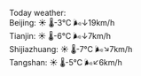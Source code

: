 Today weather:  
Beijing: ☀️   🌡️-3°C 🌬️↓19km/h  
Tianjin: ☀️   🌡️-6°C 🌬️↓7km/h  
Shijiazhuang: ☀️   🌡️-7°C 🌬️↘7km/h  
Tangshan: ☀️   🌡️-5°C 🌬️↙6km/h  
